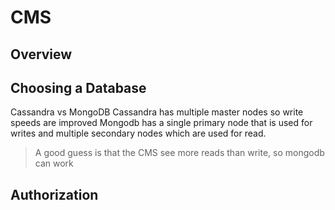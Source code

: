 
<!-- @import "[TOC]" {cmd="toc" depthFrom=1 depthTo=6 orderedList=false} -->


# CMS
## Overview
## Choosing a Database
Cassandra vs MongoDB
Cassandra has multiple master nodes so write speeds are improved
Mongodb has a single primary node that is used for writes and multiple secondary nodes which are used for read.

> A good guess is that the CMS see more reads than write, so mongodb can work

## Authorization

